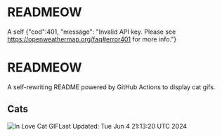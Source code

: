 # READMEOW

A self
{"cod":401, "message": "Invalid API key. Please see https://openweathermap.org/faq#error401 for more info."}
# READMEOW

A self-rewriting README powered by GitHub Actions to display cat gifs.

## Cats

![In Love Cat GIF](https://media2.giphy.com/media/MDJ9IbxxvDUQM/200.gif?cid=9acd02dauaf2weqmtd532erewjhxkmc8pxuqsh54ixa0b9do&ep=v1_gifs_search&rid=200.gif&ct=g)Last Updated: Tue Jun  4 21:13:20 UTC 2024
